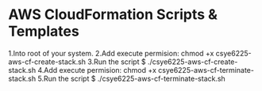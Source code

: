 # AWS CloudFormation Scripts & Templates
1.Into root of your system.
2.Add execute permision: chmod +x csye6225-aws-cf-create-stack.sh
3.Run the script $ ./csye6225-aws-cf-create-stack.sh
4.Add execute permision: chmod +x csye6225-aws-cf-terminate-stack.sh
5.Run the script $ ./csye6225-aws-cf-terminate-stack.sh

